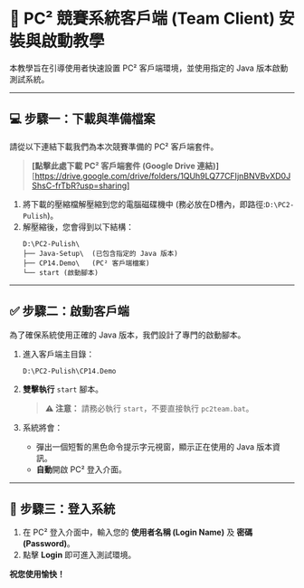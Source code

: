 # 🚀 PC² 競賽系統客戶端 (Team Client) 安裝與啟動教學

本教學旨在引導使用者快速設置 PC² 客戶端環境，並使用指定的 Java 版本啟動測試系統。

---

## 💻 步驟一：下載與準備檔案

請從以下連結下載我們為本次競賽準備的 PC² 客戶端套件。

> **[點擊此處下載 PC² 客戶端套件 (Google Drive 連結)]**
> [https://drive.google.com/drive/folders/1QUh9LQ77CFIjnBNVBvXD0JShsC-frTbR?usp=sharing]

1.  將下載的壓縮檔解壓縮到您的電腦磁碟機中 (務必放在D槽內，即路徑:`D:\PC2-Pulish`)。
2.  解壓縮後，您會得到以下結構：
    ```
    D:\PC2-Pulish\
    ├── Java-Setup\  (已包含指定的 Java 版本)
    ├── CP14.Demo\   (PC² 客戶端檔案)
    └── start (啟動腳本)
    ```

---

## ✅ 步驟二：啟動客戶端

為了確保系統使用正確的 Java 版本，我們設計了專門的啟動腳本。

1.  進入客戶端主目錄：
    ```
    D:\PC2-Pulish\CP14.Demo
    ```
2.  **雙擊執行** `start` 腳本。
    > **⚠️ 注意：** 請務必執行 `start`，不要直接執行 `pc2team.bat`。

3.  系統將會：
    * 彈出一個短暫的黑色命令提示字元視窗，顯示正在使用的 Java 版本資訊。
    * **自動**開啟 PC² 登入介面。

---

## 🔑 步驟三：登入系統

1.  在 PC² 登入介面中，輸入您的 **使用者名稱 (Login Name)** 及 **密碼 (Password)**。
2.  點擊 **Login** 即可進入測試環境。

**祝您使用愉快！**

